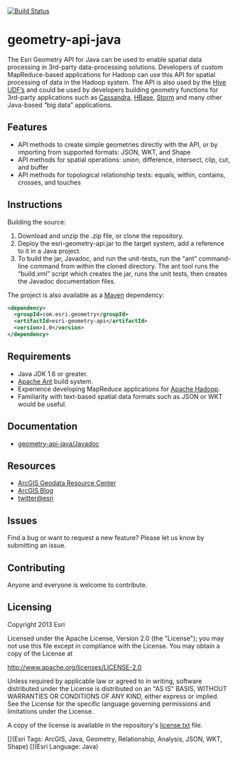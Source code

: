 [![Build Status](https://travis-ci.org/Esri/geometry-api-java.png?branch=master)](https://travis-ci.org/Esri/geometry-api-java)

# geometry-api-java

The Esri Geometry API for Java can be used to enable spatial data processing in 3rd-party data-processing solutions.  Developers of custom MapReduce-based applications for Hadoop can use this API for spatial processing of data in the Hadoop system.  The API is also used by the [Hive UDF’s](https://github.com/Esri/spatial-framework-for-hadoop) and could be used by developers building geometry functions for 3rd-party applications such as [Cassandra]( https://cassandra.apache.org/), [HBase](http://hbase.apache.org/), [Storm](http://storm-project.net/) and many other Java-based “big data” applications.

## Features
* API methods to create simple geometries directly with the API, or by importing from supported formats: JSON, WKT, and Shape
* API methods for spatial operations: union, difference, intersect, clip, cut, and buffer
* API methods for topological relationship tests: equals, within, contains, crosses, and touches

## Instructions

Building the source:

1. Download and unzip the .zip file, or clone the repository.
2. Deploy the esri-geometry-api.jar to the target system, add a reference to it in a Java project.
3. To build the jar, Javadoc, and run the unit-tests, run the “ant” command-line command from within the cloned directory. The ant tool runs the “build.xml” script which creates the jar, runs the unit tests, then creates the Javadoc documentation files.

The project is also available as a [Maven](http://maven.apache.org/) dependency:

```xml
<dependency>
  <groupId>com.esri.geometry</groupId>
  <artifactId>esri-geometry-api</artifactId>
  <version>1.0</version>
</dependency>
```

## Requirements

* Java JDK 1.6 or greater.
* [Apache Ant](http://ant.apache.org/) build system.
* Experience developing MapReduce applications for [Apache Hadoop](http://hadoop.apache.org/).
* Familiarity with text-based spatial data formats such as JSON or WKT would be useful. 

## Documentation
* [geometry-api-java/Javadoc](http://esri.github.com/geometry-api-java/javadoc/)

## Resources

* [ArcGIS Geodata Resource Center]( http://resources.arcgis.com/en/communities/geodata/)
* [ArcGIS Blog](http://blogs.esri.com/esri/arcgis/)
* [twitter@esri](http://twitter.com/esri)

## Issues

Find a bug or want to request a new feature?  Please let us know by submitting an issue.

## Contributing

Anyone and everyone is welcome to contribute. 

## Licensing
Copyright 2013 Esri

Licensed under the Apache License, Version 2.0 (the "License");
you may not use this file except in compliance with the License.
You may obtain a copy of the License at

   http://www.apache.org/licenses/LICENSE-2.0

Unless required by applicable law or agreed to in writing, software
distributed under the License is distributed on an "AS IS" BASIS,
WITHOUT WARRANTIES OR CONDITIONS OF ANY KIND, either express or implied.
See the License for the specific language governing permissions and
limitations under the License.

A copy of the license is available in the repository's [license.txt]( https://raw.github.com/Esri/geometry-api-java/master/license.txt) file.

[](Esri Tags: ArcGIS, Java, Geometry, Relationship, Analysis, JSON, WKT, Shape)
[](Esri Language: Java)

